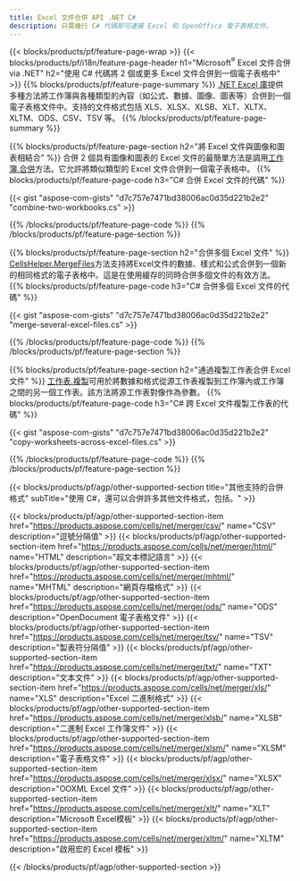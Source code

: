 ```yaml
---
title: Excel 文件合併 API .NET C#
description: 只需幾行 C# 代碼即可連接 Excel 和 OpenOffice 電子表格文件。
---
```

{{< blocks/products/pf/feature-page-wrap >}}
{{< blocks/products/pf/i18n/feature-page-header h1="Microsoft<sup>&reg;</sup> Excel 文件合併 via .NET" h2="使用 C# 代碼將 2 個或更多 Excel 文件合併到一個電子表格中" >}}
{{% blocks/products/pf/feature-page-summary %}}
[.NET Excel 庫](/cells/zh-hant/net/)提供多種方法將工作簿與各種類型的內容（如公式、數據、圖像、圖表等）合併到一個電子表格文件中。支持的文件格式包括 XLS、XLSX、XLSB、XLT、XLTX、XLTM、ODS、CSV、TSV 等。
{{% /blocks/products/pf/feature-page-summary %}}

{{% blocks/products/pf/feature-page-section h2="將 Excel 文件與圖像和圖表相結合" %}}
合併 2 個具有圖像和圖表的 Excel 文件的最簡單方法是調用[工作簿.合併](https://reference.aspose.com/cells/net/aspose.cells/workbook/methods/combine)方法。它允許將類似類型的 Excel 文件合併到一個電子表格中。
{{% blocks/products/pf/feature-page-code h3="C# 合併 Excel 文件的代碼" %}}

{{< gist "aspose-com-gists" "d7c757e7471bd38006ac0d35d221b2e2" "combine-two-workbooks.cs" >}}

{{% /blocks/products/pf/feature-page-code %}}
{{% /blocks/products/pf/feature-page-section %}}

{{% blocks/products/pf/feature-page-section h2="合併多個 Excel 文件" %}}
[CellsHelper.MergeFiles](https://reference.aspose.com/cells/net/aspose.cells/cellshelper/methods/mergefiles)方法支持將Excel文件的數據、樣式和公式合併到一個新的相同格式的電子表格中。這是在使用緩存的同時合併多個文件的有效方法。
{{% blocks/products/pf/feature-page-code h3="C# 合併多個 Excel 文件的代碼" %}}

{{< gist "aspose-com-gists" "d7c757e7471bd38006ac0d35d221b2e2" "merge-several-excel-files.cs" >}}

{{% /blocks/products/pf/feature-page-code %}}
{{% /blocks/products/pf/feature-page-section %}}

{{% blocks/products/pf/feature-page-section h2="通過複製工作表合併 Excel 文件" %}}
[工作表.複製](https://reference.aspose.com/cells/net/aspose.cells/worksheet/methods/copy/index)可用於將數據和格式從源工作表複製到工作簿內或工作簿之間的另一個工作表。該方法將源工作表對像作為參數。
{{% blocks/products/pf/feature-page-code h3="C# 跨 Excel 文件複製工作表的代碼" %}}

{{< gist "aspose-com-gists" "d7c757e7471bd38006ac0d35d221b2e2" "copy-worksheets-across-excel-files.cs" >}}

{{% /blocks/products/pf/feature-page-code %}}
{{% /blocks/products/pf/feature-page-section %}}

{{< blocks/products/pf/agp/other-supported-section title="其他支持的合併格式" subTitle="使用 C#，還可以合併許多其他文件格式，包括。" >}}

{{< blocks/products/pf/agp/other-supported-section-item href="https://products.aspose.com/cells/net/merger/csv/" name="CSV" description="逗號分隔值" >}}
{{< blocks/products/pf/agp/other-supported-section-item href="https://products.aspose.com/cells/net/merger/html/" name="HTML" description="超文本標記語言" >}}
{{< blocks/products/pf/agp/other-supported-section-item href="https://products.aspose.com/cells/net/merger/mhtml/" name="MHTML" description="網頁存檔格式" >}}
{{< blocks/products/pf/agp/other-supported-section-item href="https://products.aspose.com/cells/net/merger/ods/" name="ODS" description="OpenDocument 電子表格文件" >}}
{{< blocks/products/pf/agp/other-supported-section-item href="https://products.aspose.com/cells/net/merger/tsv/" name="TSV" description="製表符分隔值" >}}
{{< blocks/products/pf/agp/other-supported-section-item href="https://products.aspose.com/cells/net/merger/txt/" name="TXT" description="文本文件" >}}
{{< blocks/products/pf/agp/other-supported-section-item href="https://products.aspose.com/cells/net/merger/xls/" name="XLS" description="Excel 二進制格式" >}}
{{< blocks/products/pf/agp/other-supported-section-item href="https://products.aspose.com/cells/net/merger/xlsb/" name="XLSB" description="二進制 Excel 工作簿文件" >}}
{{< blocks/products/pf/agp/other-supported-section-item href="https://products.aspose.com/cells/net/merger/xlsm/" name="XLSM" description="電子表格文件" >}}
{{< blocks/products/pf/agp/other-supported-section-item href="https://products.aspose.com/cells/net/merger/xlsx/" name="XLSX" description="OOXML Excel 文件" >}}
{{< blocks/products/pf/agp/other-supported-section-item href="https://products.aspose.com/cells/net/merger/xlt/" name="XLT" description="Microsoft Excel模板" >}}
{{< blocks/products/pf/agp/other-supported-section-item href="https://products.aspose.com/cells/net/merger/xltm/" name="XLTM" description="啟用宏的 Excel 模板" >}}

{{< /blocks/products/pf/agp/other-supported-section >}}
